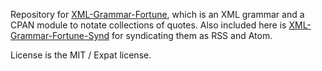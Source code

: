 Repository for
[XML-Grammar-Fortune](https://metacpan.org/release/XML-Grammar-Fortune), which
is an XML grammar and a CPAN module to notate collections of quotes. Also
included here is
[XML-Grammar-Fortune-Synd](https://metacpan.org/release/XML-Grammar-Fortune-Synd) for syndicating them as RSS and Atom.

License is the MIT / Expat license.
